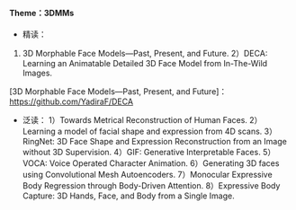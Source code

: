 #### Theme：3DMMs

* 精读：
1) 3D Morphable Face Models—Past, Present, and Future.
2）DECA: Learning an Animatable Detailed 3D Face Model from In-The-Wild Images.

[3D Morphable Face Models—Past, Present, and Future]： https://github.com/YadiraF/DECA


* 泛读：
1）Towards Metrical Reconstruction of Human Faces.
2）Learning a model of facial shape and expression from 4D scans.
3）RingNet: 3D Face Shape and Expression Reconstruction from an Image without 3D Supervision.
4）GIF: Generative Interpretable Faces.
5）VOCA: Voice Operated Character Animation.
6）Generating 3D faces using Convolutional Mesh Autoencoders.
7）Monocular Expressive Body Regression through Body-Driven Attention.
8）Expressive Body Capture: 3D Hands, Face, and Body from a Single Image.
